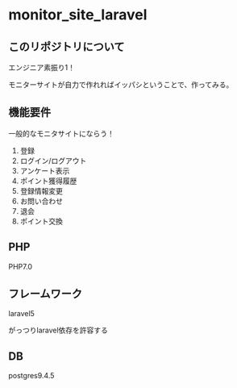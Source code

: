 # monitor_site_laravel

## このリポジトリについて
エンジニア素振り1！

モニターサイトが自力で作れればイッパシということで、作ってみる。

## 機能要件
一般的なモニタサイトにならう！

1. 登録
2. ログイン/ログアウト
3. アンケート表示
4. ポイント獲得履歴
5. 登録情報変更
6. お問い合わせ
7. 退会
8. ポイント交換

## PHP
PHP7.0

## フレームワーク
laravel5

がっつりlaravel依存を許容する

## DB
postgres9.4.5

